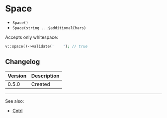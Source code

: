 # Space

- `Space()`
- `Space(string ...$additionalChars)`

Accepts only whitespace:

```php
v::space()->validate('    '); // true
```

## Changelog

Version | Description
--------|-------------
  0.5.0 | Created

***
See also:

- [Cntrl](Cntrl.md)
